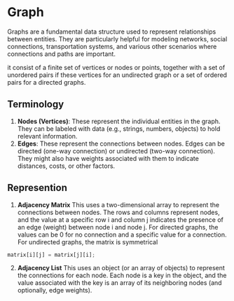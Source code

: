 # Graph

Graphs are a fundamental data structure used to represent relationships between entities. They are particularly helpful for modeling networks, social connections, transportation systems, and various other scenarios where connections and paths are important.

it consist of a finite set of vertices or nodes or points, together with a set of unordered pairs if these vertices for an undirected graph or a set of ordered pairs for a directed graphs.

## Terminology

1. **Nodes (Vertices)**: These represent the individual entities in the graph. They can be labeled with data (e.g., strings, numbers, objects) to hold relevant information.
2. **Edges**: These represent the connections between nodes. Edges can be directed (one-way connection) or undirected (two-way connection). They might also have weights associated with them to indicate distances, costs, or other factors.

## Represention

1. **Adjacency Matrix**
   This uses a two-dimensional array to represent the connections between nodes.
   The rows and columns represent nodes, and the value at a specific row i and column j indicates the presence of an edge (weight) between node i and node j.
   For directed graphs, the values can be 0 for no connection and a specific value for a connection. For undirected graphs, the matrix is symmetrical

```javascript
matrix[i][j] = matrix[j][i];
```

2. **Adjacency List**
   This uses an object (or an array of objects) to represent the connections for each node.
   Each node is a key in the object, and the value associated with the key is an array of its neighboring nodes (and optionally, edge weights).
